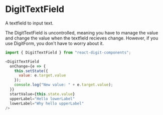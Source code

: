# DigitTextField

A textfield to input text.

The DigitTextField is uncontrolled, meaning you have to manage the value and change the value when the textfield recieves change. However, if you use DigitForm, you don't have to worry about it.

```js
import { DigitTextField } from "react-digit-components";
```

```js
<DigitTextField
  onChange={e => {
    this.setState({
      value: e.target.value
    });
    console.log("New value: " + e.target.value);
  }}
  startValue={this.state.value}
  upperLabel="Hello lowerLabel"
  lowerLabel="Why hello upperLabel"
/>
```
